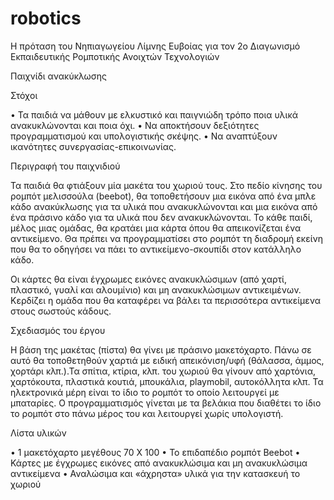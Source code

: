 # robotics
Η πρόταση του Νηπιαγωγείου Λίμνης Ευβοίας για τον 2ο Διαγωνισμό Εκπαιδευτικής Ρομποτικής Ανοιχτών Τεχνολογιών

Παιχνίδι ανακύκλωσης

Στόχοι

•	Τα παιδιά να μάθουν με ελκυστικό και παιγνιώδη τρόπο ποια υλικά ανακυκλώνονται και ποια όχι.
•	Να αποκτήσουν δεξιότητες προγραμματισμού και υπολογιστικής σκέψης. 
•	Να αναπτύξουν ικανότητες συνεργασίας-επικοινωνίας. 

Περιγραφή του παιχνιδιού

Τα παιδιά θα φτιάξουν μία μακέτα του χωριού τους. Στο πεδίο κίνησης του ρομπότ μελισσούλα (beebot), θα τοποθετήσουν μια εικόνα από ένα μπλε κάδο ανακύκλωσης για τα υλικά που ανακυκλώνονται και μια εικόνα από ένα πράσινο κάδο για τα υλικά που δεν ανακυκλώνονται. 
Το κάθε παιδί, μέλος μιας ομάδας, θα κρατάει μια κάρτα όπου θα απεικονίζεται ένα αντικείμενο. Θα πρέπει να προγραμματίσει στο ρομπότ τη διαδρομή εκείνη που θα το οδηγήσει να πάει το αντικείμενο-σκουπίδι στον κατάλληλο κάδο. 

Οι κάρτες θα είναι έγχρωμες εικόνες ανακυκλώσιμων (από χαρτί, πλαστικό, γυαλί και αλουμίνιο) και μη ανακυκλώσιμων αντικειμένων. Κερδίζει η ομάδα που θα καταφέρει να βάλει τα περισσότερα αντικείμενα στους σωστούς κάδους.   

Σχεδιασμός του έργου

 Η βάση της μακέτας (πίστα) θα γίνει με πράσινο μακετόχαρτο. Πάνω σε αυτό  θα τοποθετηθούν χαρτιά με ειδική απεικόνιση/υφή (θάλασσα, άμμος, χορτάρι κλπ.).Τα σπίτια, κτίρια, κλπ. του χωριού θα γίνουν από χαρτόνια, χαρτόκουτα, πλαστικά κουτιά,  μπουκάλια, playmobil, αυτοκόλλητα κλπ.
Τα ηλεκτρονικά μέρη είναι το ίδιο το ρομπότ το οποίο λειτουργεί με μπαταρίες. Ο προγραμματισμός γίνεται με τα βελάκια που διαθέτει το ίδιο το ρομπότ στο πάνω μέρος του και λειτουργεί χωρίς υπολογιστή.

Λίστα υλικών

•	1 μακετόχαρτο μεγέθους 70 Χ 100 
•	Το επιδαπέδιο ρομπότ Beebot
•	Κάρτες με έγχρωμες εικόνες από ανακυκλώσιμα και μη ανακυκλώσιμα αντικείμενα
•	Αναλώσιμα και «άχρηστα» υλικά για την κατασκευή το χωριού 
